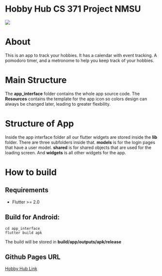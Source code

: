 # Hobby Hub CS 371 Project NMSU

<img src="https://i.imgur.com/vW8AYq3.png"></img>

# About
This is an app to track your hobbies. It has a calendar with event tracking. A pomodoro timer, and a metronome to help you keep track of your hobbies.

# Main Structure

The **app_interface** folder contains the whole app source code. The **Resources** contains the template for the app icon so colors design can always be changed later, leading to greater flexbility. 

# Structure of App
Inside the app interface folder all our flutter widgets are stored inside the **lib** folder. There are three subfolders inside that. **models** is for the login pages that have a user model. **shared** is for shared objects that are used for the loading screen. And **widgets** is all other widgets for the app.

# How to build
## Requirements
* Flutter >= 2.0

## Build for Android:
    cd app_interface
    flutter build apk

The build will be stored in **build/app/outputs/apk/release**

## Github Pages URL
[Hobby Hub Link](https://kpbianco.github.io/)


